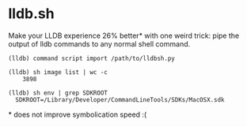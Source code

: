 # lldb.sh

Make your LLDB experience 26% better* with one weird trick: pipe the output of lldb commands to any normal shell command.

```
(lldb) command script import /path/to/lldbsh.py

(lldb) sh image list | wc -c
    3898

(lldb) sh env | grep SDKROOT
  SDKROOT=/Library/Developer/CommandLineTools/SDKs/MacOSX.sdk
```

\* does not improve symbolication speed :(